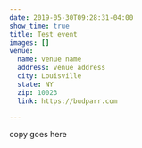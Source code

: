 ```yaml
---
date: 2019-05-30T09:28:31-04:00
show_time: true
title: Test event
images: []
venue:
  name: venue name
  address: venue address
  city: Louisville
  state: NY
  zip: 10023
  link: https://budparr.com

---
```

copy goes here